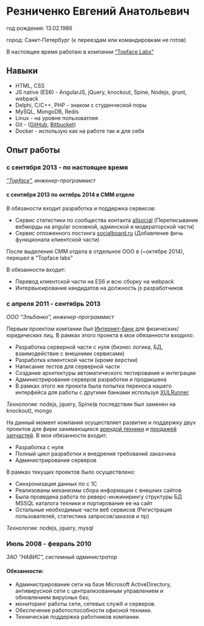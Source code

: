 # Резниченко Евгений Анатольевич

год рождения: 13.02.1986

город: Санкт-Петербург (к переездам или командировкам не готов)

В настоящее время работаю в компании [“Topface Labs”](http://team.topface.com/)

## Навыки
- HTML, CSS
- JS native (ES6) - AngularJS, jQuery, knockout, Spine, Nodejs, grunt, webpack
- Delphi, C/C++, PHP - знаком с студенческой поры
- MySQL, MongoDB, Redis 
- Linux - на уровне пользоватлея
- Git - ([GitHub](https://github.io/zxcabs/), [Bitbucket](https://bitbucket.org/zxcabs/))
- Docker - использую как на работе так и для себя


## Опыт работы

### с сентября 2013 - по настоящее время
_[“Topface”](http://topface.com/), инженер-программист_

#### с сентября 2013 по октябрь 2014 в СММ отделе

В обязаности входит разработка и поддержка сервисов:

- Сервис статистики по сообщества контакта [allsocial](http://allsocial.ru) (Переписывание вебморды на angular основной, админской и модераторской части)
- Сервис отложенного постинга [socialboard.ru](http://socialboard.ru) (Добавление фичь функционала клиентской части)

После выделения СММ отдела в отдельное ООО в (~октябре 2014), перешел в "Topface labs"

В обязанности входит:

- Перевод клиентской части на ES6 и всю сборку на webpack
- Интервьюирование кандидатов на должность js разработчиков

### с апреля 2011 - сентябрь 2013
_ООО “Эльбанко”, инженер-программист_

Первым проектом компании был [Интернет-банк](http://elbanco.ru) для физических/юридических лиц. В рамках этого проекта в мои обязанности входило:

- Разработка серверной части с нуля (бизнес логика, БД, взаимодействие с внешними сервисами)
- Разработка клиентской части (кроме верстки)
- Написание тестов для серверной части
- Создание архитектуры автоматического тестирования и интеграции
- Администрирование серверов разработки и продакшена
- В рамках этого же проекта была попытка переноса нашего интерфейса для работы с другими банками используя [XULRunner](http://ru.wikipedia.org/wiki/XULRunner)

_Технологии:_
nodejs, jquery, Spine(в последствии был заменен на knockout), mongo

На данный момент компания осуществляет развитие и поддержку двух проектов для фирм занимающихся [арендой техники](http://promtexspb.ru) и [продажей запчастей](http://part-on.ru).
В мои обязанности входит:

- Разработка с нуля
- Полный цикл разработки и внедрения требований заказчика
- Администрирование серверов

В рамках текущих проектов было осуществлено:

- Синхронизация данных по с 1С
- Реализованы механизмы сбора информации с внешних сайтов
- Была проведена работа по реверс-инжинирингу структуры БД MSSQL каталога техники и портирование ее на сайт
- Остальные необходимые части веб сервисов (Регистрация пользователей, статистика запросов/заказов и пр)

_Технологии:_
nodejs, jquery, mysql

### Июль 2008 - февраль  2010
_ЗАО “НАВИС”, системный администратор_
#### Обязанности:
- Администрирование сети на базе Microsoft ActiveDirectory, антивирусной сети с централизованным управлением и обновлением вирусных баз;
- мониторинг работы сети, сетевых служб и серверов.
- Обеспечение работоспособности офисной техники.
- Техническая поддержка работников компании.

